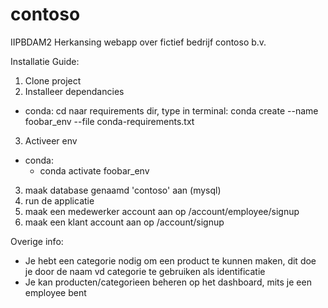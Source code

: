# contoso
IIPBDAM2 Herkansing webapp over fictief bedrijf contoso b.v.

Installatie Guide:
1. Clone project
2. Installeer dependancies
  - conda:
    cd naar requirements dir,
    type in terminal: conda create --name foobar_env --file conda-requirements.txt
3. Activeer env
  - conda:
      - conda activate foobar_env
3. maak database genaamd 'contoso' aan (mysql)
4. run de applicatie
5. maak een medewerker account aan op /account/employee/signup
6. maak een klant account aan op /account/signup

Overige info:
- Je hebt een categorie nodig om een product te kunnen maken, dit doe je door de naam vd categorie te gebruiken als identificatie
- Je kan producten/categorieen beheren op het dashboard, mits je een employee bent
